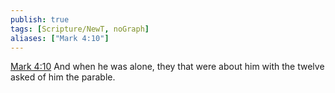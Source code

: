 ```yaml
---
publish: true
tags: [Scripture/NewT, noGraph]
aliases: ["Mark 4:10"]
---
```

[Mark 4:10](https://churchofjesuschrist.org/study/scriptures/nt/mark/4?lang=eng&id=p10#p10) And when he was alone, they that were about him with the twelve asked of him the parable.
